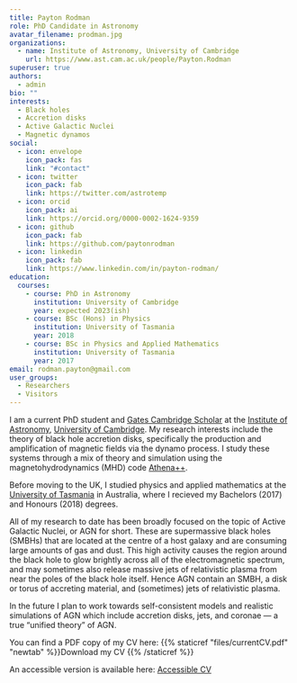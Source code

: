 ```yaml
---
title: Payton Rodman
role: PhD Candidate in Astronomy
avatar_filename: prodman.jpg
organizations:
  - name: Institute of Astronomy, University of Cambridge
    url: https://www.ast.cam.ac.uk/people/Payton.Rodman
superuser: true
authors:
  - admin
bio: ""
interests:
  - Black holes
  - Accretion disks
  - Active Galactic Nuclei
  - Magnetic dynamos
social:
  - icon: envelope
    icon_pack: fas
    link: "#contact"
  - icon: twitter
    icon_pack: fab
    link: https://twitter.com/astrotemp
  - icon: orcid
    icon_pack: ai
    link: https://orcid.org/0000-0002-1624-9359
  - icon: github
    icon_pack: fab
    link: https://github.com/paytonrodman
  - icon: linkedin
    icon_pack: fab
    link: https://www.linkedin.com/in/payton-rodman/
education:
  courses:
    - course: PhD in Astronomy
      institution: University of Cambridge
      year: expected 2023(ish)
    - course: BSc (Hons) in Physics
      institution: University of Tasmania
      year: 2018
    - course: BSc in Physics and Applied Mathematics
      institution: University of Tasmania
      year: 2017
email: rodman.payton@gmail.com
user_groups:
  - Researchers
  - Visitors
---
```

I am a current PhD student and [Gates Cambridge Scholar](https://www.gatescambridge.org/) at the [Institute of Astronomy](https://www.ast.cam.ac.uk/), [University of Cambridge](https://www.cam.ac.uk/about-the-university). My research interests include the theory of black hole accretion disks, specifically the production and amplification of magnetic fields via the dynamo process. I study these systems through a mix of theory and simulation using the magnetohydrodynamics (MHD) code [Athena++](https://www.athena-astro.app/).

Before moving to the UK, I studied physics and applied mathematics at the [University of Tasmania](https://www.utas.edu.au/) in Australia, where I recieved my Bachelors (2017) and Honours (2018) degrees.

All of my research to date has been broadly focused on the topic of Active Galactic Nuclei, or AGN for short. These are supermassive black holes (SMBHs) that are located at the centre of a host galaxy and are consuming large amounts of gas and dust. This high activity causes the region around the black hole to glow brightly across all of the electromagnetic spectrum, and may sometimes also release massive jets of relativistic plasma from near the poles of the black hole itself. Hence AGN contain an SMBH, a disk or torus of accreting material, and (sometimes) jets of relativistic plasma.

In the future I plan to work towards self-consistent models and realistic simulations of AGN which include accretion disks, jets, and coronae — a true “unified theory” of AGN.

You can find a PDF copy of my CV here: {{% staticref "files/currentCV.pdf" "newtab" %}}Download my CV <i class="fas fa-download" aria-hidden="true"></i>{{% /staticref %}}

An accessible version is available here: [Accessible CV](https://www.paytonelyce.com/accessible-cv/)
